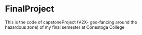 # FinalProject
This is the code of capstoneProject (V2X- geo-fancing around the hazardous zone)  of my final semester at Conestoga College 
